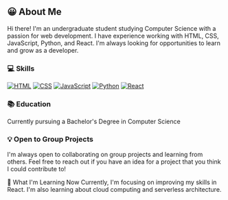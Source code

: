 ## 😀 About Me

Hi there! I'm an undergraduate student studying Computer Science with a passion for web development. I have experience working with HTML, CSS, JavaScript, Python, and React. I'm always looking for opportunities to learn and grow as a developer.

### 💻 Skills

[![HTML](https://img.shields.io/badge/-HTML-E34F26?style=flat&logo=html5&logoColor=white&labelColor=black&logoWidth=20&link=https://developer.mozilla.org/en-US/docs/Web/HTML)](https://developer.mozilla.org/en-US/docs/Web/HTML) [![CSS](https://img.shields.io/badge/-CSS-1572B6?style=flat&logo=css3&logoColor=white&labelColor=black&logoWidth=20&link=https://developer.mozilla.org/en-US/docs/Web/CSS)](https://developer.mozilla.org/en-US/docs/Web/CSS) [![JavaScript](https://img.shields.io/badge/-JavaScript-F7DF1E?style=flat&logo=javascript&logoColor=white&labelColor=black&logoWidth=20&link=https://developer.mozilla.org/en-US/docs/Web/JavaScript)](https://developer.mozilla.org/en-US/docs/Web/JavaScript) [![Python](https://img.shields.io/badge/-Python-3776AB?style=flat&logo=python&logoColor=white&labelColor=black&logoWidth=20&link=https://www.python.org/)](https://www.python.org/) [![React](https://img.shields.io/badge/-React-61DAFB?style=flat&logo=react&logoColor=white&labelColor=black&logoWidth=20&link=https://reactjs.org/)](https://reactjs.org/)


### 📚 Education
Currently pursuing a Bachelor's Degree in Computer Science

### 💡 Open to Group Projects

I'm always open to collaborating on group projects and learning from others. Feel free to reach out if you have an idea for a project that you think I could contribute to!

🌱 What I'm Learning Now
Currently, I'm focusing on improving my skills in React. I'm also learning about cloud computing and serverless architecture.
